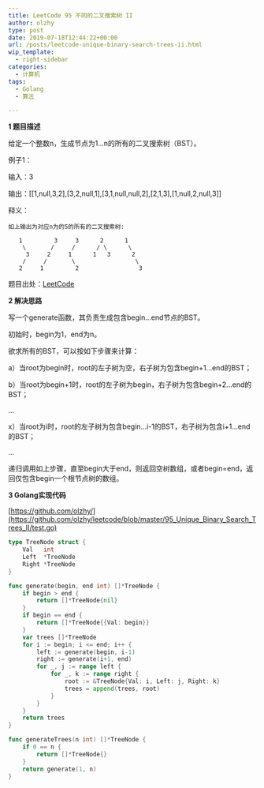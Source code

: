 ```yaml
---
title: LeetCode 95 不同的二叉搜索树 II
author: olzhy
type: post
date: 2019-07-18T12:44:22+00:00
url: /posts/leetcode-unique-binary-search-trees-ii.html
wip_template:
  - right-sidebar
categories:
  - 计算机
tags:
  - Golang
  - 算法

---
```

**1 题目描述**
  
给定一个整数n，生成节点为1...n的所有的二叉搜索树（BST）。

例子1：
  
输入：3
  
输出：[[1,null,3,2],[3,2,null,1],[3,1,null,null,2],[2,1,3],[1,null,2,null,3]]

释义：

```
如上输出为对应n为的5的所有的二叉搜索树:

   1         3     3      2      1
    \       /     /      / \      \
     3     2     1      1   3      2
    /     /       \                 \
   2     1         2                 3
```

题目出处：[LeetCode](https://leetcode.com/problems/unique-binary-search-trees-ii/)

**2 解决思路**
  
写一个generate函数，其负责生成包含begin...end节点的BST。

初始时，begin为1，end为n。

欲求所有的BST，可以按如下步骤来计算：

a）当root为begin时，root的左子树为空，右子树为包含begin+1...end的BST；

b）当root为begin+1时，root的左子树为begin，右子树为包含begin+2...end的BST；

...

x）当root为i时，root的左子树为包含begin...i-1的BST，右子树为包含i+1...end的BST；

...

递归调用如上步骤，直至begin大于end，则返回空树数组，或者begin=end，返回仅包含begin一个根节点树的数组。

**3 Golang实现代码**
  
[https://github.com/olzhy/](https://github.com/olzhy/leetcode/blob/master/95_Unique_Binary_Search_Trees_II/test.go)

```go
type TreeNode struct {
    Val   int
    Left  *TreeNode
    Right *TreeNode
}

func generate(begin, end int) []*TreeNode {
    if begin > end {
        return []*TreeNode{nil}
    }
    if begin == end {
        return []*TreeNode{{Val: begin}}
    }
    var trees []*TreeNode
    for i := begin; i <= end; i++ {
        left := generate(begin, i-1)
        right := generate(i+1, end)
        for _, j := range left {
            for _, k := range right {
                root := &TreeNode{Val: i, Left: j, Right: k}
                trees = append(trees, root)
            }
        }
    }
    return trees
}

func generateTrees(n int) []*TreeNode {
    if 0 == n {
        return []*TreeNode{}
    }
    return generate(1, n)
}
```